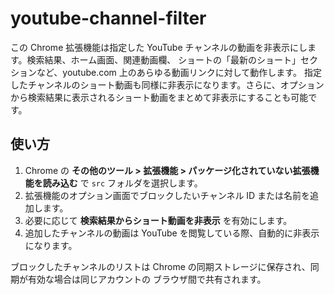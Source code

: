 # youtube-channel-filter

この Chrome 拡張機能は指定した YouTube チャンネルの動画を非表示にします。検索結果、ホーム画面、関連動画欄、
ショートの「最新のショート」セクションなど、youtube.com 上のあらゆる動画リンクに対して動作します。
指定したチャンネルのショート動画も同様に非表示になります。さらに、オプションから検索結果に表示されるショート動画をまとめて非表示にすることも可能です。

## 使い方

1. Chrome の **その他のツール > 拡張機能 > パッケージ化されていない拡張機能を読み込む** で `src` フォルダを選択します。
2. 拡張機能のオプション画面でブロックしたいチャンネル ID または名前を追加します。
3. 必要に応じて **検索結果からショート動画を非表示** を有効にします。
4. 追加したチャンネルの動画は YouTube を閲覧している際、自動的に非表示になります。

ブロックしたチャンネルのリストは Chrome の同期ストレージに保存され、同期が有効な場合は同じアカウントの
ブラウザ間で共有されます。

